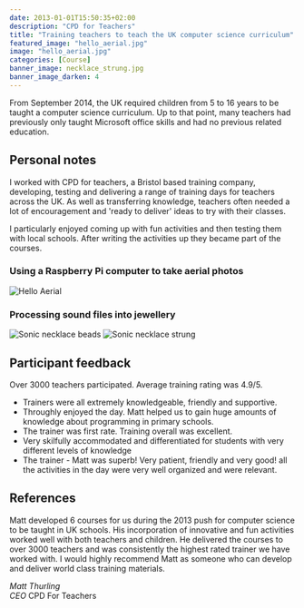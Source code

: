 ```yaml
---
date: 2013-01-01T15:50:35+02:00
description: "CPD for Teachers"
title: "Training teachers to teach the UK computer science curriculum"
featured_image: "hello_aerial.jpg"
image: "hello_aerial.jpg"
categories: [Course]
banner_image: necklace_strung.jpg
banner_image_darken: 4
---
```


From September 2014, the UK required children from 5 to 16 years to be taught a computer science curriculum.
Up to that point, many teachers had previously only taught Microsoft office skills and had no previous related education.

## Personal notes

I worked with CPD for teachers, a Bristol based training company, developing, testing and delivering a range of training days for teachers across the UK. As well as transferring knowledge, teachers often needed a lot of encouragement and 'ready to deliver' ideas to try with their classes.

I particularly enjoyed coming up with fun activities and then testing them with local schools. After writing the activities up they became part of the courses.

### Using a Raspberry Pi computer to take aerial photos

![Hello Aerial](/hello_aerial.jpg)

### Processing sound files into jewellery

![Sonic necklace beads](/necklace_beads.jpg)
![Sonic necklace strung](/necklace_strung.jpg)

## Participant feedback

Over 3000 teachers participated. Average training rating was 4.9/5.

* Trainers were all extremely knowledgeable, friendly and supportive.
* Throughly enjoyed the day. Matt helped us to gain huge amounts of knowledge about programming in primary schools.
* The trainer was first rate. Training overall was excellent.
* Very skilfully accommodated and differentiated for students with very different levels of knowledge
* The trainer - Matt was superb! Very patient, friendly and very good! all the activities in the day were very well organized and were relevant.


## References

Matt developed 6 courses for us during the 2013 push for computer science to be taught in UK schools. His incorporation of innovative and fun activities worked well with both teachers and children. He delivered the courses to over 3000 teachers and was consistently the highest rated trainer we have worked with. I would highly recommend Matt as someone who can develop and deliver world class training materials.

*Matt Thurling*  
*CEO* CPD For Teachers

